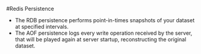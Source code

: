 #Redis Persistence
- The RDB persistence performs point-in-times snapshots of your dataset at specified intervals.
- The AOF persistence logs every write operation received by the server, that will be played again at server startup, reconstructing the original dataset.
